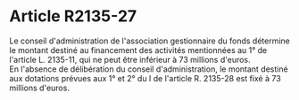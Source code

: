 # Article R2135-27

<p align="left">
  Le conseil d'administration de l'association gestionnaire du fonds détermine le montant destiné au financement des activités mentionnées au 1° de l'article L. 2135-11, qui ne peut être inférieur à 73 millions d'euros.<br /> En l'absence de délibération du conseil d'administration, le montant destiné aux dotations prévues aux 1° et 2° du I de l'article R. 2135-28 est fixé à 73 millions d'euros.
</p>